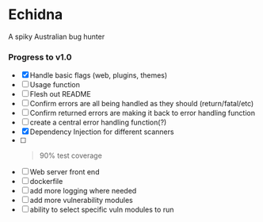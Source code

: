 # Echidna
A spiky Australian bug hunter


### Progress to v1.0

- [x] Handle basic flags (web, plugins, themes)
- [ ] Usage function
- [ ] Flesh out README
- [ ] Confirm errors are all being handled as they should (return/fatal/etc)
- [ ] Confirm returned errors are making it back to error handling function
- [ ] create a central error handling function(?)
- [x] Dependency Injection for different scanners
- [ ] > 90% test coverage
- [ ] Web server front end
- [ ] dockerfile
- [ ] add more logging where needed
- [ ] add more vulnerability modules
- [ ] ability to select specific vuln modules to run
